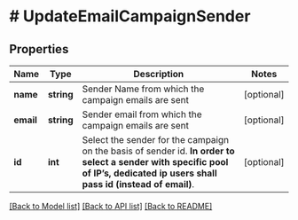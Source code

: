 # # UpdateEmailCampaignSender

## Properties

Name | Type | Description | Notes
------------ | ------------- | ------------- | -------------
**name** | **string** | Sender Name from which the campaign emails are sent | [optional]
**email** | **string** | Sender email from which the campaign emails are sent | [optional]
**id** | **int** | Select the sender for the campaign on the basis of sender id. **In order to select a sender with specific pool of IP’s, dedicated ip users shall pass id (instead of email)**. | [optional]

[[Back to Model list]](../../README.md#models) [[Back to API list]](../../README.md#endpoints) [[Back to README]](../../README.md)
